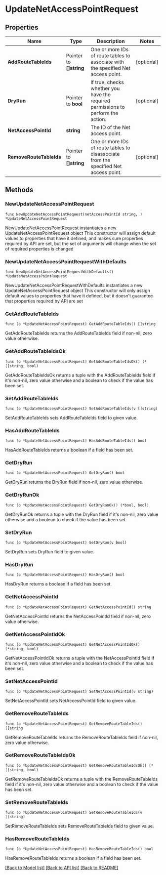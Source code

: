 # UpdateNetAccessPointRequest

## Properties

Name | Type | Description | Notes
------------ | ------------- | ------------- | -------------
**AddRouteTableIds** | Pointer to **[]string** | One or more IDs of route tables to associate with the specified Net access point. | [optional] 
**DryRun** | Pointer to **bool** | If true, checks whether you have the required permissions to perform the action. | [optional] 
**NetAccessPointId** | **string** | The ID of the Net access point. | 
**RemoveRouteTableIds** | Pointer to **[]string** | One or more IDs of route tables to disassociate from the specified Net access point. | [optional] 

## Methods

### NewUpdateNetAccessPointRequest

`func NewUpdateNetAccessPointRequest(netAccessPointId string, ) *UpdateNetAccessPointRequest`

NewUpdateNetAccessPointRequest instantiates a new UpdateNetAccessPointRequest object
This constructor will assign default values to properties that have it defined,
and makes sure properties required by API are set, but the set of arguments
will change when the set of required properties is changed

### NewUpdateNetAccessPointRequestWithDefaults

`func NewUpdateNetAccessPointRequestWithDefaults() *UpdateNetAccessPointRequest`

NewUpdateNetAccessPointRequestWithDefaults instantiates a new UpdateNetAccessPointRequest object
This constructor will only assign default values to properties that have it defined,
but it doesn't guarantee that properties required by API are set

### GetAddRouteTableIds

`func (o *UpdateNetAccessPointRequest) GetAddRouteTableIds() []string`

GetAddRouteTableIds returns the AddRouteTableIds field if non-nil, zero value otherwise.

### GetAddRouteTableIdsOk

`func (o *UpdateNetAccessPointRequest) GetAddRouteTableIdsOk() (*[]string, bool)`

GetAddRouteTableIdsOk returns a tuple with the AddRouteTableIds field if it's non-nil, zero value otherwise
and a boolean to check if the value has been set.

### SetAddRouteTableIds

`func (o *UpdateNetAccessPointRequest) SetAddRouteTableIds(v []string)`

SetAddRouteTableIds sets AddRouteTableIds field to given value.

### HasAddRouteTableIds

`func (o *UpdateNetAccessPointRequest) HasAddRouteTableIds() bool`

HasAddRouteTableIds returns a boolean if a field has been set.

### GetDryRun

`func (o *UpdateNetAccessPointRequest) GetDryRun() bool`

GetDryRun returns the DryRun field if non-nil, zero value otherwise.

### GetDryRunOk

`func (o *UpdateNetAccessPointRequest) GetDryRunOk() (*bool, bool)`

GetDryRunOk returns a tuple with the DryRun field if it's non-nil, zero value otherwise
and a boolean to check if the value has been set.

### SetDryRun

`func (o *UpdateNetAccessPointRequest) SetDryRun(v bool)`

SetDryRun sets DryRun field to given value.

### HasDryRun

`func (o *UpdateNetAccessPointRequest) HasDryRun() bool`

HasDryRun returns a boolean if a field has been set.

### GetNetAccessPointId

`func (o *UpdateNetAccessPointRequest) GetNetAccessPointId() string`

GetNetAccessPointId returns the NetAccessPointId field if non-nil, zero value otherwise.

### GetNetAccessPointIdOk

`func (o *UpdateNetAccessPointRequest) GetNetAccessPointIdOk() (*string, bool)`

GetNetAccessPointIdOk returns a tuple with the NetAccessPointId field if it's non-nil, zero value otherwise
and a boolean to check if the value has been set.

### SetNetAccessPointId

`func (o *UpdateNetAccessPointRequest) SetNetAccessPointId(v string)`

SetNetAccessPointId sets NetAccessPointId field to given value.


### GetRemoveRouteTableIds

`func (o *UpdateNetAccessPointRequest) GetRemoveRouteTableIds() []string`

GetRemoveRouteTableIds returns the RemoveRouteTableIds field if non-nil, zero value otherwise.

### GetRemoveRouteTableIdsOk

`func (o *UpdateNetAccessPointRequest) GetRemoveRouteTableIdsOk() (*[]string, bool)`

GetRemoveRouteTableIdsOk returns a tuple with the RemoveRouteTableIds field if it's non-nil, zero value otherwise
and a boolean to check if the value has been set.

### SetRemoveRouteTableIds

`func (o *UpdateNetAccessPointRequest) SetRemoveRouteTableIds(v []string)`

SetRemoveRouteTableIds sets RemoveRouteTableIds field to given value.

### HasRemoveRouteTableIds

`func (o *UpdateNetAccessPointRequest) HasRemoveRouteTableIds() bool`

HasRemoveRouteTableIds returns a boolean if a field has been set.


[[Back to Model list]](../README.md#documentation-for-models) [[Back to API list]](../README.md#documentation-for-api-endpoints) [[Back to README]](../README.md)



